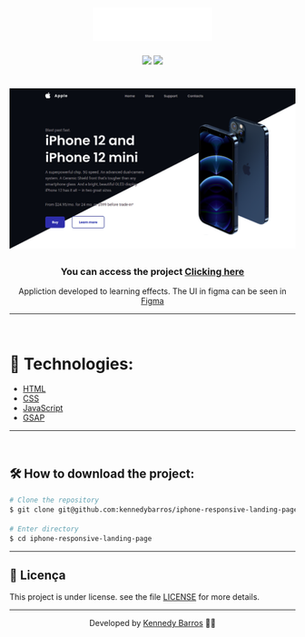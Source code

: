 <h1 align="center">
    <img src="./assets/img/logo.svg">
</h1>

<div align="center">
    <img src="https://img.shields.io/github/repo-size/kennedybarros/iphone-responsive-landing-page?color=fff" />
    <img src="https://img.shields.io/github/license/kennedybarros/iphone-responsive-landing-page?color=fff"/>
</div>

<h1 align="center">
    <img src="./banner.png">
</h1>

<h3 align="center">You can access the project <a href="https://iphone-responsive-lading-page.netlify.app/" target="_blank">Clicking here</a></h3>
<p align="center">Appliction developed to learning effects. The UI in figma can be seen in <a href="https://www.figma.com/file/erJH94rz1HwwM0xwfKkJ4Y/iPhone-Responsive-Web-Site?node-id=102%3A2" target="_blank">Figma</a> </p>

---

</br>

# 🚀 Technologies:

- [HTML](https://www.w3schools.com/html/)
- [CSS](https://www.w3schools.com/css/)
- [JavaScript](https://developer.mozilla.org/en-US/docs/Web/JavaScript)
- [GSAP](https://greensock.com/gsap/)

---

<br/>

## 🛠 How to download the project:

```bash
# Clone the repository
$ git clone git@github.com:kennedybarros/iphone-responsive-landing-page.git

# Enter directory
$ cd iphone-responsive-landing-page
```

---
## 📝 Licença

This project is under license. see the file [LICENSE](LICENSE.md) for more details.

---


<p align="center"> Developed by <a href="https://www.linkedin.com/in/kennedybarros/">Kennedy Barros</a> ✌🏼</p>

